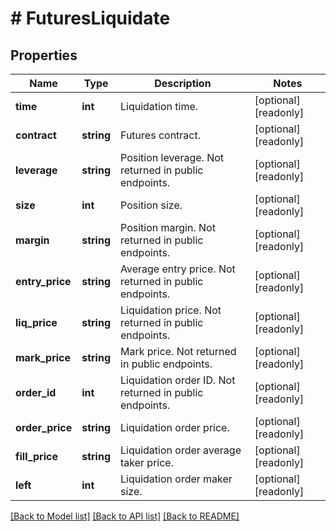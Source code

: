 # # FuturesLiquidate

## Properties

Name | Type | Description | Notes
------------ | ------------- | ------------- | -------------
**time** | **int** | Liquidation time. | [optional] [readonly] 
**contract** | **string** | Futures contract. | [optional] [readonly] 
**leverage** | **string** | Position leverage. Not returned in public endpoints. | [optional] [readonly] 
**size** | **int** | Position size. | [optional] [readonly] 
**margin** | **string** | Position margin. Not returned in public endpoints. | [optional] [readonly] 
**entry_price** | **string** | Average entry price. Not returned in public endpoints. | [optional] [readonly] 
**liq_price** | **string** | Liquidation price. Not returned in public endpoints. | [optional] [readonly] 
**mark_price** | **string** | Mark price. Not returned in public endpoints. | [optional] [readonly] 
**order_id** | **int** | Liquidation order ID. Not returned in public endpoints. | [optional] [readonly] 
**order_price** | **string** | Liquidation order price. | [optional] [readonly] 
**fill_price** | **string** | Liquidation order average taker price. | [optional] [readonly] 
**left** | **int** | Liquidation order maker size. | [optional] [readonly] 

[[Back to Model list]](../../README.md#documentation-for-models) [[Back to API list]](../../README.md#documentation-for-api-endpoints) [[Back to README]](../../README.md)
